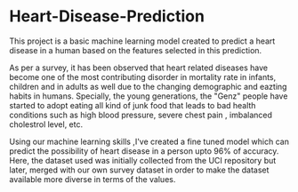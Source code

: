 # Heart-Disease-Prediction
This project is a basic machine learning model created to predict a heart disease in a human based on the features selected in this prediction. 

As per a survey, it has been observed that heart related diseases have become one of the most contributing disorder in mortality rate in infants, children and in adults as well due to the changing demographic and eazting habits in humans. Specially, the young generations, the "Genz" people have started to adopt eating all kind of junk food that leads to bad health conditions such as high blood pressure, severe chest pain , imbalanced cholestrol level, etc. 

Using our machine learning skills ,I've created a fine tuned model which can predict the possibility of heart disease in a person upto 96% of accuracy. 
Here, the dataset used was initially collected from the UCI repository but later, merged with our own survey dataset in order to make the dataset available more diverse in terms of the values.
